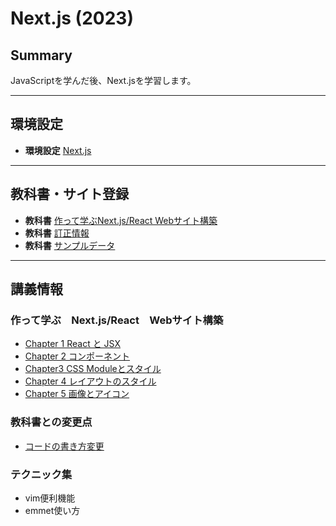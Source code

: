 # Next.js (2023)

## Summary
JavaScriptを学んだ後、Next.jsを学習します。

------------------------

## 環境設定
* **環境設定** [Next.js](./docs/environment.md) 

------------------------

## 教科書・サイト登録
* **教科書** [作って学ぶNext.js/React Webサイト構築](https://book.mynavi.jp/supportsite/detail/9784839980177.html)
* **教科書** [訂正情報](https://book.mynavi.jp/files/user/support/9784839980177/9784839980177_teisei.html)  
* **教科書** [サンプルデータ](https://github.com/ebisucom/next-react-website/)

------------------------

## 講義情報

### 作って学ぶ　Next.js/React　Webサイト構築
* [Chapter 1 React と JSX](./docs/next-react-website-ch01.md)  
* [Chapter 2 コンポーネント](./docs/next-react-website-ch02.md)  
* [Chapter3 CSS Moduleとスタイル](./docs/next-react-website-ch03.md)  
* [Chapter 4 レイアウトのスタイル](./docs/next-react-website-ch04.md)  
* [Chapter 5 画像とアイコン](./docs/next-react-website-ch05.md)  

### 教科書との変更点
* [コードの書き方変更](./docs/write-new-version.md)

### テクニック集
* vim便利機能
* emmet使い方
